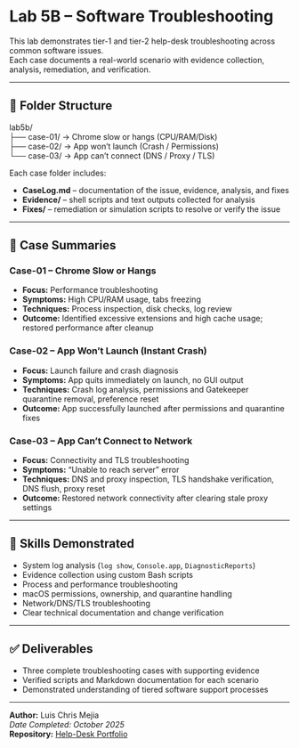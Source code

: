 # Lab 5B – Software Troubleshooting

This lab demonstrates tier-1 and tier-2 help-desk troubleshooting across common software issues.  
Each case documents a real-world scenario with evidence collection, analysis, remediation, and verification.

---

## 📂 Folder Structure

lab5b/  
├── case-01/ → Chrome slow or hangs (CPU/RAM/Disk)  
├── case-02/ → App won’t launch (Crash / Permissions)  
└── case-03/ → App can’t connect (DNS / Proxy / TLS)  


Each case folder includes:
- **CaseLog.md** – documentation of the issue, evidence, analysis, and fixes  
- **Evidence/** – shell scripts and text outputs collected for analysis  
- **Fixes/** – remediation or simulation scripts to resolve or verify the issue  

---

## 🧩 Case Summaries

### Case-01 – Chrome Slow or Hangs
- **Focus:** Performance troubleshooting  
- **Symptoms:** High CPU/RAM usage, tabs freezing  
- **Techniques:** Process inspection, disk checks, log review  
- **Outcome:** Identified excessive extensions and high cache usage; restored performance after cleanup  

### Case-02 – App Won’t Launch (Instant Crash)
- **Focus:** Launch failure and crash diagnosis  
- **Symptoms:** App quits immediately on launch, no GUI output  
- **Techniques:** Crash log analysis, permissions and Gatekeeper quarantine removal, preference reset  
- **Outcome:** App successfully launched after permissions and quarantine fixes  

### Case-03 – App Can’t Connect to Network
- **Focus:** Connectivity and TLS troubleshooting  
- **Symptoms:** “Unable to reach server” error  
- **Techniques:** DNS and proxy inspection, TLS handshake verification, DNS flush, proxy reset  
- **Outcome:** Restored network connectivity after clearing stale proxy settings  

---

## 🧠 Skills Demonstrated
- System log analysis (`log show`, `Console.app`, `DiagnosticReports`)  
- Evidence collection using custom Bash scripts  
- Process and performance troubleshooting  
- macOS permissions, ownership, and quarantine handling  
- Network/DNS/TLS troubleshooting  
- Clear technical documentation and change verification  

---

## ✅ Deliverables
- Three complete troubleshooting cases with supporting evidence  
- Verified scripts and Markdown documentation for each scenario  
- Demonstrated understanding of tiered software support processes  

---

**Author:** Luis Chris Mejia  
*Date Completed: October 2025*  
**Repository:** [Help-Desk Portfolio](https://github.com/ChrisCyberTech/help-desk-portfolio)